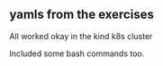 ## yamls from the exercises

All worked okay in the kind k8s cluster

Included some bash commands too.
